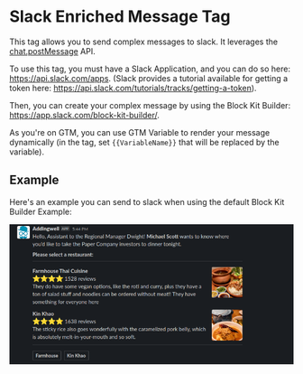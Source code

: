 # Slack Enriched Message Tag

This tag allows you to send complex messages to slack. It leverages the [chat.postMessage](https://api.slack.com/methods/chat.postMessage) API.

To use this tag, you must have a Slack Application, and you can do so here: https://api.slack.com/apps. (Slack provides a tutorial available for getting a token here: https://api.slack.com/tutorials/tracks/getting-a-token).

Then, you can create your complex message by using the Block Kit Builder: https://app.slack.com/block-kit-builder/.

As you're on GTM, you can use GTM Variable to render your message dynamically (in the tag, set `{{VariableName}}` that will be replaced by the variable).

## Example

Here's an example you can send to slack when using the default Block Kit Builder Example:

![Slack Message Example](./slack_example.png)
